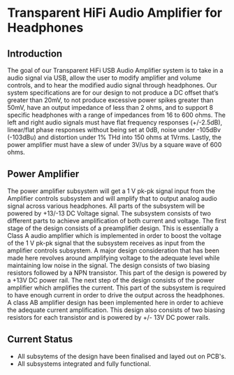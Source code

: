 # Transparent HiFi Audio Amplifier for Headphones
## Introduction
The goal of our Transparent HiFi USB Audio Amplifier system is to take in a audio signal via USB, allow the user to modify amplifier and volume controls, and to hear the modified audio signal through headphones. Our system specifications are for our design to not produce a DC offset that’s greater than 20mV, to not produce excessive power spikes greater than 50mV, have an output impedance of less than 2 ohms, and to support 8 specific headphones with a range of impedances from 16 to 600 ohms. The left and right audio signals must have flat frequency responses (+/-2.5dB), linear/flat phase responses without being set at 0dB, noise under -105dBv (-103dBu) and distortion under 1% THd into 150 ohms at 1Vrms. Lastly, the power amplifier must have a slew of under 3V/us by a square wave of 600 ohms. 

## Power Amplifier
The power amplifier subsystem will get a 1 V pk-pk signal input from the Amplifier controls subsystem and will amplify that to output analog audio signal across various headphones. All parts of the subsystem will be powered by +13/-13 DC Voltage signal. The subsystem consists of two different parts to achieve amplification of both current and voltage.
The first stage of the design consists of a preamplifier design. This is essentially a Class A audio amplifier which is implemented in order to boost the voltage of the 1 V pk-pk signal that the subsystem receives as input from the amplifier controls subsystem. A major design consideration that has been made here revolves around amplifying voltage to the adequate level while maintaining low noise in the signal. The design consists of two biasing resistors followed by a NPN transistor. This part of the design is powered by a +13V DC power rail. 
The next step of the design consists of the power amplifier which amplifies the current. This part of the subsystem is required to have enough current in order to drive the output across the headphones. A class AB amplifier design has been implemented here in order to achieve the adequate current amplification. This design also consists of two biasing resistors for each transistor and is powered by +/- 13V DC power rails.

## Current Status
* All subsytems of the design have been finalised and layed out on PCB's. 
* All subsystems integrated and fully functional.
